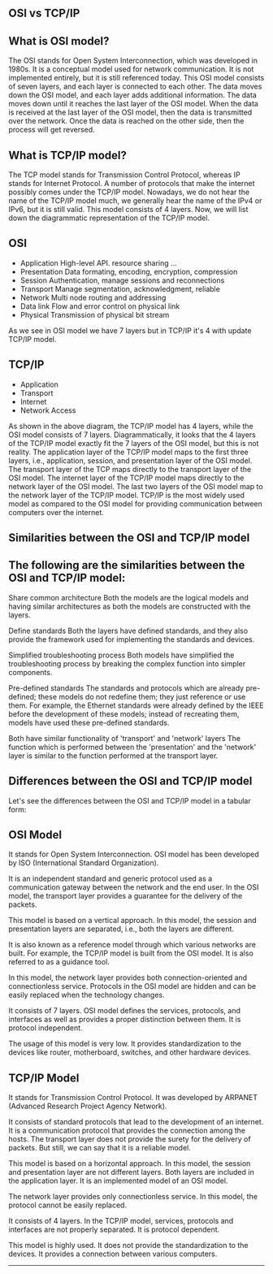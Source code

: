 ## OSI vs TCP/IP
## What is OSI model?

The OSI stands for Open System Interconnection, which was developed in 1980s. It is a conceptual model used for network communication. It is not implemented entirely, but it is still referenced today. This OSI model consists of seven layers, and each layer is connected to each other. The data moves down the OSI model, and each layer adds additional information. The data moves down until it reaches the last layer of the OSI model. When the data is received at the last layer of the OSI model, then the data is transmitted over the network. Once the data is reached on the other side, then the process will get reversed.

## What is TCP/IP model?

The TCP model stands for Transmission Control Protocol, whereas IP stands for Internet Protocol. A number of protocols that make the internet possibly comes under the TCP/IP model. Nowadays, we do not hear the name of the TCP/IP model much, we generally hear the name of the IPv4 or IPv6, but it is still valid. This model consists of 4 layers. Now, we will list down the diagrammatic representation of the TCP/IP model.
## OSI
- Application
High-level API. resource sharing ... 
- Presentation 
Data formating, encoding, encryption, compression 
- Session
Authentication, manage sessions and reconnections
- Transport
Manage segmentation, acknowledgment, reliable 
- Network
Multi node routing and addressing 
- Data link
Flow and error control on physical link
- Physical 
Transmission of physical bit stream 

As we see in OSI model we have 7 layers but in TCP/IP it's 4 with update TCP/IP model. 
## TCP/IP
- Application 
- Transport 
- Internet
- Network Access 


As shown in the above diagram, the TCP/IP model has 4 layers, while the OSI model consists of 7 layers. Diagrammatically, it looks that the 4 layers of the TCP/IP model exactly fit the 7 layers of the OSI model, but this is not reality. The application layer of the TCP/IP model maps to the first three layers, i.e., application, session, and presentation layer of the OSI model. The transport layer of the TCP maps directly to the transport layer of the OSI model. The internet layer of the TCP/IP model maps directly to the network layer of the OSI model. The last two layers of the OSI model map to the network layer of the TCP/IP model. TCP/IP is the most widely used model as compared to the OSI model for providing communication between computers over the internet.

## Similarities between the OSI and TCP/IP model

## The following are the similarities between the OSI and TCP/IP model:

Share common architecture
Both the models are the logical models and having similar architectures as both the models are constructed with the layers.

Define standards
Both the layers have defined standards, and they also provide the framework used for implementing the standards and devices.

Simplified troubleshooting process
Both models have simplified the troubleshooting process by breaking the complex function into simpler components.

Pre-defined standards
The standards and protocols which are already pre-defined; these models do not redefine them; they just reference or use them. For example, the Ethernet standards were already defined by the IEEE before the development of these models; instead of recreating them, models have used these pre-defined standards.

Both have similar functionality of 'transport' and 'network' layers
The function which is performed between the 'presentation' and the 'network' layer is similar to the function performed at the transport layer.

## Differences between the OSI and TCP/IP model
Let's see the differences between the OSI and TCP/IP model in a tabular form:

## OSI Model
It stands for Open System Interconnection.
OSI model has been developed by ISO (International Standard Organization).

It is an independent standard and generic protocol used as a communication gateway between the network and the end user.
In the OSI model, the transport layer provides a guarantee for the delivery of the packets.

This model is based on a vertical approach.
In this model, the session and presentation layers are separated, i.e., both the layers are different.

It is also known as a reference model through which various networks are built. For example, the TCP/IP model is built from the OSI model. It is also referred to as a guidance tool.

In this model, the network layer provides both connection-oriented and connectionless service.
Protocols in the OSI model are hidden and can be easily replaced when the technology changes.

It consists of 7 layers.
OSI model defines the services, protocols, and interfaces as well as provides a proper distinction between them. It is protocol independent.

The usage of this model is very low.
It provides standardization to the devices like router, motherboard, switches, and other hardware devices.

## TCP/IP Model
It stands for Transmission Control Protocol.
It was developed by ARPANET (Advanced Research Project Agency Network).

It consists of standard protocols that lead to the development of an internet. It is a communication protocol that provides the connection among the hosts.
The transport layer does not provide the surety for the delivery of packets. But still, we can say that it is a reliable model.

This model is based on a horizontal approach.
In this model, the session and presentation layer are not different layers. Both layers are included in the application layer.
It is an implemented model of an OSI model.

The network layer provides only connectionless service.
In this model, the protocol cannot be easily replaced.

It consists of 4 layers.
In the TCP/IP model, services, protocols and interfaces are not properly separated. It is protocol dependent.

This model is highly used.
It does not provide the standardization to the devices. It provides a connection between various computers.

---


